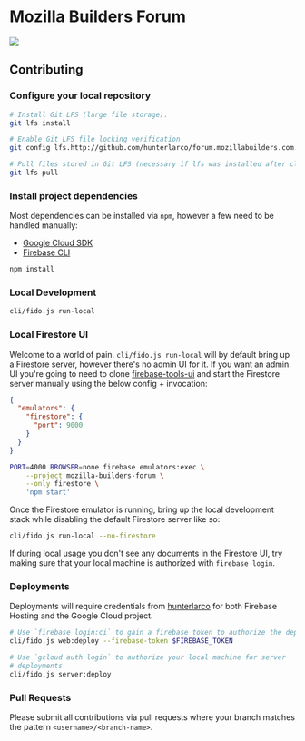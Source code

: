 # Mozilla Builders Forum

![](https://github.com/hunterlarco/forum.mozillabuilders.com/workflows/ci/badge.svg)

## Contributing

### Configure your local repository

```sh
# Install Git LFS (large file storage).
git lfs install

# Enable Git LFS file locking verification
git config lfs.http://github.com/hunterlarco/forum.mozillabuilders.com.git/info/lfs.locksverify true

# Pull files stored in Git LFS (necessary if lfs was installed after clone).
git lfs pull
```

### Install project dependencies

Most dependencies can be installed via `npm`, however a few need to be handled
manually:

- [Google Cloud SDK](https://cloud.google.com/sdk/docs/install)
- [Firebase CLI](https://firebase.google.com/docs/cli#install_the_firebase_cli)

```sh
npm install
```

### Local Development

```sh
cli/fido.js run-local
```

### Local Firestore UI

Welcome to a world of pain. `cli/fido.js run-local` will by default bring up a
Firestore server, however there's no admin UI for it. If you want an admin UI
you're going to need to clone
[firebase-tools-ui](https://github.com/firebase/firebase-tools-ui) and start the
Firestore server manually using the below config + invocation:

```json
{
  "emulators": {
    "firestore": {
      "port": 9000
    }
  }
}
```

```sh
PORT=4000 BROWSER=none firebase emulators:exec \
    --project mozilla-builders-forum \
    --only firestore \
    'npm start'
```

Once the Firestore emulator is running, bring up the local development stack
while disabling the default Firestore server like so:

```sh
cli/fido.js run-local --no-firestore
```

If during local usage you don't see any documents in the Firestore UI, try
making sure that your local machine is authorized with `firebase login`.

### Deployments

Deployments will require credentials from
[hunterlarco](https://github.com/hunterlarco) for both Firebase Hosting and the
Google Cloud project.

```sh
# Use `firebase login:ci` to gain a firebase token to authorize the deployment.
cli/fido.js web:deploy --firebase-token $FIREBASE_TOKEN

# Use `gcloud auth login` to authorize your local machine for server
# deployments.
cli/fido.js server:deploy
```

### Pull Requests

Please submit all contributions via pull requests where your branch matches the
pattern `<username>/<branch-name>`.
